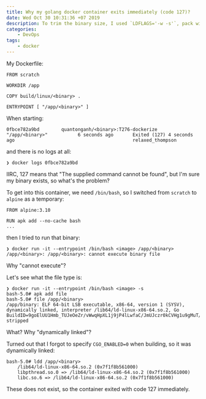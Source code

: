 ```yaml
---
title: Why my golang docker container exits immediately (code 127)?
date: Wed Oct 30 10:31:36 +07 2019
description: To trim the binary size, I used `LDFLAGS='-w -s'`, pack with `upx`, then build from scratch. The thing is when starting, it exited immediately with code 127. Why?
categories:
    - DevOps
tags:
    - docker
---
```

My Dockerfile:

```
FROM scratch

WORKDIR /app

COPY build/linux/<binary> .

ENTRYPOINT [ "/app/<binary>" ]
```

When starting:

```
0fbce782a9bd        quantonganh/<binary>:T276-dockerize                              "/app/<binary>"           6 seconds ago       Exited (127) 4 seconds ago                                           relaxed_thompson
```

and there is no logs at all:

```
❯ docker logs 0fbce782a9bd
```

IIRC, 127 means that "The supplied command cannot be found", but I'm sure my binary exists, so what's the problem?

To get into this container, we need `/bin/bash`, so I switched from `scratch` to `alpine` as a temporary:

```
FROM alpine:3.10

RUN apk add --no-cache bash
...
```

then I tried to run that binary:

```
❯ docker run -it --entrypoint /bin/bash <image> /app/<binary>
/app/<binary>: /app/<binary>: cannot execute binary file
```

Why "cannot execute"?

Let's see what the file type is:

```
❯ docker run -it --entrypoint /bin/bash <image> -s
bash-5.0# apk add file
bash-5.0# file /app/<binary>
/app/binary: ELF 64-bit LSB executable, x86-64, version 1 (SYSV), dynamically linked, interpreter /lib64/ld-linux-x86-64.so.2, Go BuildID=9goElUU1Hmb_TUJeOeZr/vWwqHpXL1j9jP4lLwfaC/JmUJczr0kCVHg1u9gMuT/orDzu6T6STfr9G_YODTe, stripped
```

What? Why "dynamically linked"?

Turned out that I forgot to specify `CGO_ENABLED=0` when building, so it was dynamically linked:

```
bash-5.0# ldd /app/<binary>
	/lib64/ld-linux-x86-64.so.2 (0x7f1f8b561000)
	libpthread.so.0 => /lib64/ld-linux-x86-64.so.2 (0x7f1f8b561000)
	libc.so.6 => /lib64/ld-linux-x86-64.so.2 (0x7f1f8b561000)
```

These does not exist, so the container exited with code 127 immediately.
